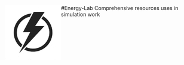 <img src="/images/EL_logo.jpg" width="150" align = "left">
#Energy-Lab
Comprehensive resources uses in simulation work

